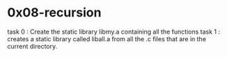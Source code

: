 # 0x08-recursion

task 0 : Create the static library libmy.a containing all the functions 
task 1 : creates a static library called liball.a from all the .c files that are in the current directory.
